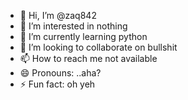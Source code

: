 - 👋 Hi, I’m @zaq842
- 👀 I’m interested in nothing
- 🌱 I’m currently learning python
- 💞️ I’m looking to collaborate on bullshit
- 📫 How to reach me not available
- 😄 Pronouns: ..aha?
- ⚡ Fun fact: oh yeh

<!---
zaq842/zaq842 is a ✨ special ✨ repository because its `README.md` (this file) appears on your GitHub profile.
You can click the Preview link to take a look at your changes.
--->
